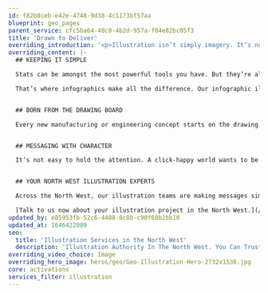 ```yaml
---
id: f82b8ceb-e42e-4748-9d38-4c1173bf57aa
blueprint: geo_pages
parent_service: cfc5ba64-48c0-4b2d-957a-f04e82bc05f3
title: 'Drawn to Deliver'
overriding_introduction: '<p>Illustration isn’t simply imagery. It’s not there to break up text, fill space or simply look great in print or on screen. Think!Creative’s North West illustration services do far more: informing, enlightening and engaging and ensuring that, when there’s a simpler, better, visual way of explaining an idea or process, we find it.</p>'
overriding_content: |-
  ## KEEPING IT SIMPLE

  Stats can be amongst the most powerful tools you have. But they’re also easy to lose. Squeezed into a long narrative, it’s easy for even the most powerful information to lose its impact.

  That’s where infographics make all the difference. Our infographic illustrators constantly find new ways to bring data to life in a way you just can’t ignore. Find out more about our infographic illustration services in the North West.


  ## BORN FROM THE DRAWING BOARD

  Every new manufacturing or engineering concept starts on the drawing board. For our North West illustrators, the challenge isn’t usually to help you finalise the design, but it is to help you take what’s on your drawing board and make it mean something to your clients or customers. From instruction manuals to assembly instructions to marketing materials, when you need deep technical illustration skills, talk to us.


  ## MESSAGING WITH CHARACTER

  It’s not easy to hold the attention. A click-happy world wants to be engaged and, unless readers can find a reason to stay, they’ll quickly move on. That’s where our North West character illustration services make the difference. Unlike any other form of illustration, characters do more to engage, to build empathy and rapport, and to show a human side to your business. For internal and external communications, talk to our North West character illustrators.


  ## YOUR NORTH WEST ILLUSTRATION EXPERTS

  Across the North West, our illustration teams are making messages simpler, campaigns more engaging, and information easier to digest. They are doing it for small businesses. And they are doing it for some of the largest, most technically advanced organisations on earth.

  [Talk to us now about your illustration project in the North West.](/contact)
updated_by: e85953fb-52c6-4488-8c8b-c90f68b2bb10
updated_at: 1646422009
seo:
  title: 'Illustration Services in the North West'
  description: 'Illustration Authority In The North West. You Can Trust That Think!Creative’s North West Illustration Experts Will Help Visualise Any Message. Call us on 01253 297900.'
overriding_video_choice: Image
overriding_hero_image: heros/geo/Geo-Illustration-Hero-2732x1536.jpg
core: activations
services_filter: illustration
---
```

